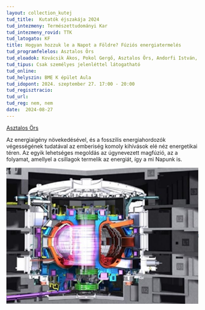 ```yaml
---
layout: collection_kutej
tud_title:  Kutatók éjszakája 2024
tud_intezmeny: Természettudományi Kar
tud_intezmeny_rovid: TTK
tud_latogato: KF
title: Hogyan hozzuk le a Napot a Földre? Fúziós energiatermelés
tud_programfelelos: Asztalos Örs
tud_eloadok: Kovácsik Ákos, Pokol Gergő, Asztalos Örs, Andorfi István, Imre Anna Eszter
tud_tipus: Csak személyes jelenléttel látogatható
tud_online: 
tud_helyszin: BME K épület Aula
tud_idopont: 2024. szeptember 27. 17:00 - 20:00
tud_regisztracio: 
tud_url: 
tud_reg: nem, nem
date:  2024-08-27
---
```


[Asztalos Örs](https://tudprog.bme.hu/kutatok_ejszakaja/profilok/asztalos_ors)

Az energiaigény növekedésével, és a fosszilis energiahordozók végességének tudatával az emberiség komoly kihívások elé néz energetikai téren. Az egyik lehetséges megoldás az úgynevezett magfúzió, az a folyamat, amellyel a csillagok termelik az energiát, így a mi Napunk is.

![Hogyan hozzuk le a Napot a Földre? Fúziós energiatermelés](../2023/images/hogyan-hozzuk-le-a-napot-a-foldre-fuzios-energiatermeles.jpg)
